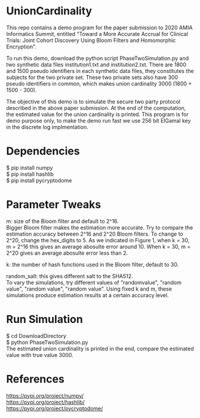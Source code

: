# UnionCardinality
This repo contains a demo program for the paper submission to 2020 AMIA Informatics Summit, entitled "Toward a More Accurate Accrual for Clinical Trials: Joint Cohort Discovery Using Bloom Filters and Homomorphic Encryption". 

To run this demo, download the python script PhaseTwoSimulation.py and two synthetic data files institution1.txt and institution2.txt. There are 1800 and 1500 pseudo identifiers in each synthetic data files, they constitutes the subjects for the two private set. These two private sets also have 300 pseudo identifiers in common, which makes union cardinality 3000 (1800 + 1500 - 300).

The objective of this demo is to simulate the secure two party protocol described in the above paper submission. At the end of the computation, the estimated value for the union cardinality is printed. This program is for demo purpose only, to make the demo run fast we use 256 bit ElGamal key in the discrete log implmentation.

# Dependencies  
$ pip install numpy  
$ pip install hashlib  
$ pip install pycryptodome  

# Parameter Tweaks
m: size of the Bloom filter and default to 2^16.  
Bigger Bloom filter makes the estimation more accurate. Try to compare the estimation accuracy between 2^16 and 2^20 Bloom filters. To change to 2^20, change the hex_digits to 5. As we indicated in Figure 1, when k = 30, m = 2^16 this gives an average abosulte error around 10. When k = 30, m = 2^20 gives an average abosulte error less than 2.

k: the number of hash functions used in the Bloom filter, default to 30.  

random_salt: this gives different salt to the SHA512.  
To vary the simulations, try different values of "randomvalue", "random value", "random  value", "random   value". Using fixed k and m, these simulations produce estimation results at a certain accuracy level.

# Run Simulation  
$ cd DownloadDirectory  
$ python PhaseTwoSimulation.py  
The estimated union cardinality is printed in the end, compare the estimated value with true value 3000.

# References  
https://pypi.org/project/numpy/  
https://pypi.org/project/hashlib/  
https://pypi.org/project/pycryptodome/  
